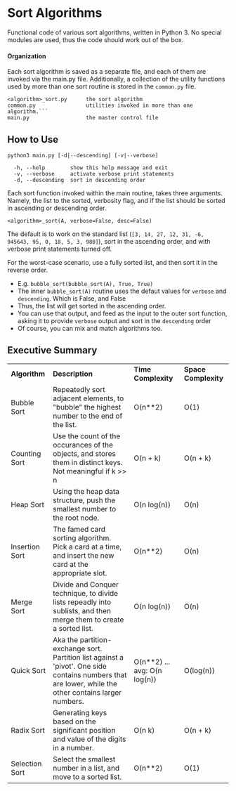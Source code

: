 # Sort Algorithms
Functional code of various sort algorithms, written in Python 3. No special modules are used, thus the code should work out of the box.

#### Organization
Each sort algorithm is saved as a separate file, and each of them are invoked via the main.py file. Additionally, a collection of the utility functions used by more than one sort routine is stored in the `common.py` file.
```buildoutcfg
<algorithm>_sort.py      the sort algorithm
common.py                utilities invoked in more than one algorithm.```
main.py                  the master control file
```

## How to Use
```buildoutcfg
python3 main.py [-d|--descending] [-v|--verbose]
```
```buildoutcfg
  -h, --help        show this help message and exit
  -v, --verbose     activate verbose print statements
  -d, --descending  sort in descending order
```
Each sort function invoked within the main routine, takes three arguments. Namely, the list to the sorted, verbosity flag, and if the list should be sorted in ascending or descending order. 
```
<algorithm>_sort(A, verbose=False, desc=False)
```

The default is to work on the standard list (`[3, 14, 27, 12, 31, -6, 945643, 95, 0, 18, 5, 3, 980]`), sort in the ascending order, and with verbose print statements turned off.

For the worst-case scenario, use a fully sorted list, and then sort it in the reverse order.
- E.g. `bubble_sort(bubble_sort(A), True, True)`
- The inner `bubble_sort(A)` routine uses the defaut values for `verbose` and `descending`. Which is False, and False
- Thus, the list will get sorted in the ascending order.
- You can use that output, and feed as the input to the outer sort function, asking it to provide `verbose` output and sort in the `descending` order
- Of course, you can mix and match algorithms too.
## Executive Summary

<table>
<tr>
<td> <b>Algorithm</b> </td>
<td> <b>Description</b> </td>
<td> <b>Time Complexity</b> </td>
<td> <b>Space Complexity</b> </td>
</tr>

<tr>
<td> Bubble Sort </td>
<td> Repeatedly sort adjacent elements, to "bubble" the highest number to the end of the list. </td>
<td> O(n**2) </td>
<td> O(1) </td>
</tr>

<tr>
<td> Counting Sort </td>
<td> Use the count of the occurances of the objects, and stores them in distinct keys. Not meaningful if k >> n </td>
<td> O(n + k) </td>
<td> O(n + k) </td>
</tr>

<tr>
<td> Heap Sort </td>
<td> Using the heap data structure, push the smallest number to the root node.</td>
<td> O(n log(n)) </td>
<td> O(n) </td>
</tr>

<tr>
<td> Insertion Sort </td>
<td> The famed card sorting algorithm. Pick a card at a time, and insert the new card at the appropriate slot. </td>
<td> O(n**2) </td>
<td> O(n) </td>
</tr>

<tr>
<td> Merge Sort </td>
<td> Divide and Conquer technique, to divide lists repeadly into sublists, and then merge them to create a sorted list.  </td>
<td> O(n log(n)) </td>
<td> O(n) </td>
</tr>

<tr>
<td> Quick Sort </td>
<td> Aka the partition-exchange sort.  Partition list against a 'pivot'. One side contains numbers that are lower, while the other contains larger numbers.</td>
<td> O(n**2) ... avg: O(n log(n)) </td>
<td> O(log(n)) </td>
</tr>

<tr>
<td> Radix Sort </td>
<td> Generating keys based on the significant position and value of the digits in a number. </td>
<td> O(n k) </td>
<td> O(n + k) </td>
</tr>

<tr>
<td> Selection Sort </td>
<td> Select the smallest number in a list, and move to a sorted list. </td>
<td> O(n**2) </td>
<td> O(1) </td>
</tr>

</table>
